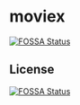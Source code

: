 # moviex
[![FOSSA Status](https://app.fossa.com/api/projects/git%2Bgithub.com%2Fmirzasaikatahmmed%2Fmoviex.svg?type=shield)](https://app.fossa.com/projects/git%2Bgithub.com%2Fmirzasaikatahmmed%2Fmoviex?ref=badge_shield)



## License
[![FOSSA Status](https://app.fossa.com/api/projects/git%2Bgithub.com%2Fmirzasaikatahmmed%2Fmoviex.svg?type=large)](https://app.fossa.com/projects/git%2Bgithub.com%2Fmirzasaikatahmmed%2Fmoviex?ref=badge_large)